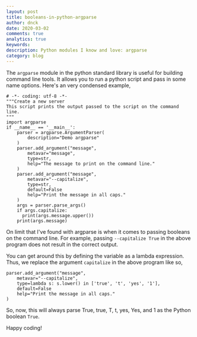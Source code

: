 ```yaml
---
layout: post
title: booleans-in-python-argparse
author: dnck
date: 2020-03-02
comments: true
analytics: true
keywords:
description: Python modules I know and love: argparse
category: blog
---
```


The `argparse` module in the python standard library is useful for building
command line tools. It allows you to run a python script and pass in some name options. Here's an very condensed example,

```
# -*- coding: utf-8 -*-
"""Create a new server
This script prints the output passed to the script on the command line.
"""
import argparse
if __name__ == '__main__':
    parser = argparse.ArgumentParser(
        description="Demo argparse"
    )
    parser.add_argument("message",
        metavar="message",
        type=str,
        help="The message to print on the command line."
    )
    parser.add_argument("message",
        metavar="--capitalize",
        type=str,
        default=False
        help="Print the message in all caps."
    )
    args = parser.parse_args()
    if args.capitalize:
      print(args.message.upper())
    print(args.message)
```

On limit that I've found with argparse is when it comes to passing booleans on
the command line. For example, passing ```--capitalize True``` in the above
program does not result in the correct output.

You can get around this by defining the variable as a lambda expression. Thus,
we replace the argument ```capitalize``` in the above program like so,

```
parser.add_argument("message",
    metavar="--capitalize",
    type=lambda s: s.lower() in ['true', 't', 'yes', '1'],
    default=False
    help="Print the message in all caps."
)
```

So, now, this will always parse True, true, T, t, yes, Yes, and 1 as the
Python boolean ```True```.

Happy coding!
